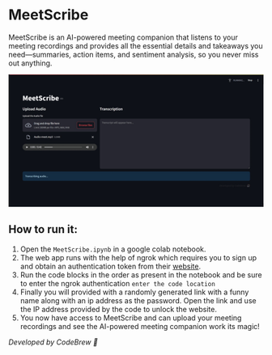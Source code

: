 # MeetScribe
MeetScribe is an AI-powered meeting companion that listens to your meeting recordings and provides all the essential details and takeaways you need—summaries, action items, and sentiment analysis, so you never miss out anything.  

![MeetScribe Demo](assets/demo.gif)

## How to run it:
1. Open the `MeetScribe.ipynb` in a google colab notebook.
2. The web app runs with the help of ngrok which requires you to sign up and obtain an authentication token from their [website](https://dashboard.ngrok.com/signup).
3. Run the code blocks in the order as present in the notebook and be sure to enter the ngrok authentication `enter the code location`
4. Finally you will provided with a randomly generated link with a funny name along with an ip address as the password. Open the link and use the IP address provided by the code to unlock the website.
5. You now have access to MeetScribe and can upload your meeting recordings and see the AI-powered meeting companion work its magic!


_Developed by CodeBrew 🤖_
